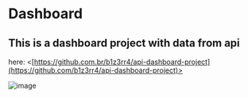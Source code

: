# Dashboard

## This is a dashboard project with data from api

here: <[https://github.com.br/b1z3rr4/api-dashboard-project](https://github.com/b1z3rr4/api-dashboard-project)>

![image](https://user-images.githubusercontent.com/100959533/172502041-f961d160-3805-4887-a6a6-4d57261940bb.png)

